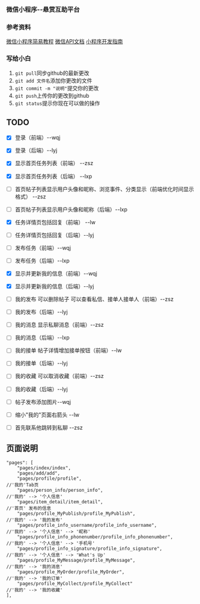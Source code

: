 ### 微信小程序--悬赏互助平台

### 参考资料
[微信小程序简易教程](https://developers.weixin.qq.com/miniprogram/dev/)
[微信API文档](https://developers.weixin.qq.com/miniprogram/dev/api/)
[小程序开发指南](https://developers.weixin.qq.com/ebook?action=get_post_info&token=935589521&volumn=1&lang=zh_CN&book=miniprogram&docid=0008aeea9a8978ab0086a685851c0a)


### 写给小白
1. `git pull`同步github的最新更改
2. `git add 文件名`添加你更改的文件
3. `git commit -m "说明"`提交你的更改
4. `git push`上传你的更改到github
5. `git status`提示你现在可以做的操作


## TODO
- [x] 登录（前端）--wqj
- [x] 登录（后端）--lyj
- [x] 显示首页任务列表（前端） --zsz
- [x] 显示首页任务列表（后端） --lxp
- [ ] 首页帖子列表显示用户头像和昵称、浏览事件、分类显示（前端优化时间显示格式） --zsz
- [ ] 首页帖子列表显示用户头像和昵称（后端）--lxp
- [x] 任务详情页包括回复（前端） --lw
- [ ] 任务详情页包括回复（后端）--lyj
- [ ] 发布任务（前端）--wqj
- [ ] 发布任务（后端）--lxp
- [x] 显示并更新我的信息（前端）--wqj
- [x] 显示并更新我的信息（后端）--lyj
- [ ] 我的发布 可以删除帖子 可以查看私信、接单人接单人（前端）--zsz
- [ ] 我的发布（后端）--lyj
- [ ] 我的消息 显示私聊消息（前端）--zsz
- [ ] 我的消息（后端）--lxp
- [ ] 我的接单 帖子详情增加接单按钮（前端）--lw
- [ ] 我的接单（后端）--lyj
- [ ] 我的收藏 可以取消收藏（前端）--zsz
- [ ] 我的收藏（后端）--lyj
- [ ] 帖子发布添加图片--wqj
- [ ] 缩小"我的"页面右箭头 --lw
- [ ] 首先联系他跳转到私聊 --zsz



## 页面说明

```plain
"pages": [
	"pages/index/index",
	"pages/add/add",
	"pages/profile/profile",                                          //'我的'Tab页
	"pages/person_info/person_info",                                  //'我的' --> '个人信息'
	"pages/item_detail/item_detail",                                  //'首页' 发布的信息
	"pages/profile_MyPublish/profile_MyPublish",                      //'我的' --> '我的发布'
	"pages/profile_info_username/profile_info_username",	          //'我的' --> '个人信息' --> '昵称'
	"pages/profile_info_phonenumber/profile_info_phonenumber",        //'我的' --> '个人信息' --> '手机号'
	"pages/profile_info_signature/profile_info_signature",		      //'我的' --> '个人信息' --> 'What's Up'
	"pages/profile_MyMessage/profile_MyMessage",					  //'我的' --> '我的消息'
	"pages/profile_MyOrder/profile_MyOrder",						  //'我的' --> '我的订单'
	"pages/profile_MyCollect/profile_MyCollect"						  //'我的' --> '我的收藏'
],
```


